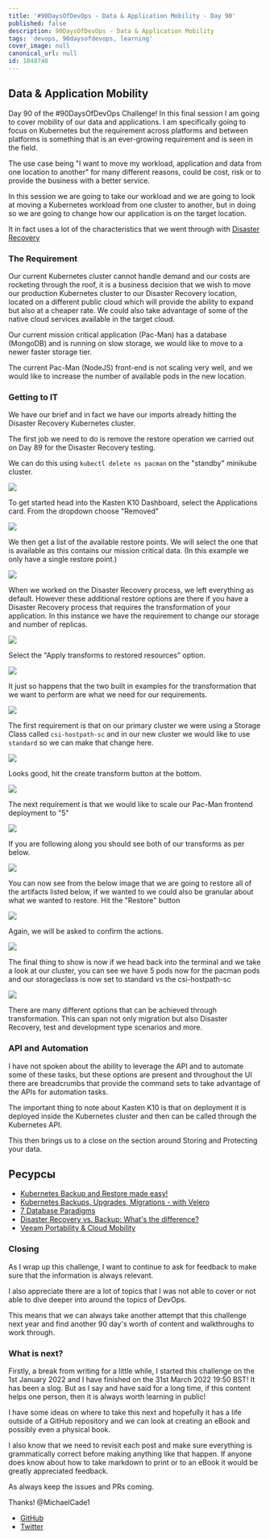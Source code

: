 ```yaml
---
title: '#90DaysOfDevOps - Data & Application Mobility - Day 90'
published: false
description: 90DaysOfDevOps - Data & Application Mobility
tags: 'devops, 90daysofdevops, learning'
cover_image: null
canonical_url: null
id: 1048748
---
```

## Data & Application Mobility

Day 90 of the #90DaysOfDevOps Challenge! In this final session I am going to cover mobility of our data and applications. I am specifically going to focus on Kubernetes but the requirement across platforms and between platforms is something that is an ever-growing requirement and is seen in the field. 

The use case being "I want to move my workload, application and data from one location to another" for many different reasons, could be cost, risk or to provide the business with a better service. 

In this session we are going to take our workload and we are going to look at moving a Kubernetes workload from one cluster to another, but in doing so we are going to change how our application is on the target location. 

It in fact uses a lot of the characteristics that we went through with [Disaster Recovery](../day89)

### **The Requirement**

Our current Kubernetes cluster cannot handle demand and our costs are rocketing through the roof, it is a business decision that we wish to move our production Kubernetes cluster to our Disaster Recovery location, located on a different public cloud which will provide the ability to expand but also at a cheaper rate. We could also take advantage of some of the native cloud services available in the target cloud. 

Our current mission critical application (Pac-Man) has a database (MongoDB) and is running on slow storage, we would like to move to a newer faster storage tier. 

The current Pac-Man (NodeJS) front-end is not scaling very well, and we would like to increase the number of available pods in the new location. 

### Getting to IT

We have our brief and in fact we have our imports already hitting the Disaster Recovery Kubernetes cluster. 

The first job we need to do is remove the restore operation we carried out on Day 89 for the Disaster Recovery testing. 

We can do this using `kubectl delete ns pacman` on the "standby" minikube cluster. 

![](../images/Day90_Data1.png?v1)

To get started head into the Kasten K10 Dashboard, select the Applications card. From the dropdown choose "Removed"

![](../images/Day90_Data2.png?v1)

We then get a list of the available restore points. We will select the one that is available as this contains our mission critical data. (In this example we only have a single restore point.)

![](../images/Day90_Data3.png?v1)

When we worked on the Disaster Recovery process, we left everything as default. However these additional restore options are there if you have a Disaster Recovery process that requires the transformation of your application. In this instance we have the requirement to change our storage and number of replicas. 

![](../images/Day90_Data4.png?v1)

Select the "Apply transforms to restored resources" option. 

![](../images/Day90_Data5.png?v1)

It just so happens that the two built in examples for the transformation that we want to perform are what we need for our requirements. 

![](../images/Day90_Data6.png?v1)

The first requirement is that on our primary cluster we were using a Storage Class called `csi-hostpath-sc` and in our new cluster we would like to use `standard` so we can make that change here. 

![](../images/Day90_Data7.png?v1)

Looks good, hit the create transform button at the bottom. 

![](../images/Day90_Data8.png?v1)

The next requirement is that we would like to scale our Pac-Man frontend deployment to "5"

![](../images/Day90_Data9.png?v1)

If you are following along you should see both of our transforms as per below. 

![](../images/Day90_Data10.png?v1)

You can now see from the below image that we are going to restore all of the artifacts listed below, if we wanted to we could also be granular about what we wanted to restore. Hit the "Restore" button

![](../images/Day90_Data11.png?v1)

Again, we will be asked to confirm the actions. 

![](../images/Day90_Data12.png?v1)

The final thing to show is now if we head back into the terminal and we take a look at our cluster, you can see we have 5 pods now for the pacman pods and our storageclass is now set to standard vs the csi-hostpath-sc 

![](../images/Day90_Data13.png?v1)

There are many different options that can be achieved through transformation. This can span not only migration but also Disaster Recovery, test and development type scenarios and more. 

### API and Automation 

I have not spoken about the ability to leverage the API and to automate some of these tasks, but these options are present and throughout the UI there are breadcrumbs that provide the command sets to take advantage of the APIs for automation tasks. 

The important thing to note about Kasten K10 is that on deployment it is deployed inside the Kubernetes cluster and then can be called through the Kubernetes API. 

This then brings us to a close on the section around Storing and Protecting your data. 

## Ресурсы 

- [Kubernetes Backup and Restore made easy!](https://www.youtube.com/watch?v=01qcYSck1c4&t=217s)
- [Kubernetes Backups, Upgrades, Migrations - with Velero](https://www.youtube.com/watch?v=zybLTQER0yY)
- [7 Database Paradigms](https://www.youtube.com/watch?v=W2Z7fbCLSTw&t=520s)
- [Disaster Recovery vs. Backup: What's the difference?](https://www.youtube.com/watch?v=07EHsPuKXc0)
- [Veeam Portability & Cloud Mobility](https://www.youtube.com/watch?v=hDBlTdzE6Us&t=3s)

### **Closing**

As I wrap up this challenge, I want to continue to ask for feedback to make sure that the information is always relevant. 

I also appreciate there are a lot of topics that I was not able to cover or not able to dive deeper into around the topics of DevOps. 

This means that we can always take another attempt that this challenge next year and find another 90 day's worth of content and walkthroughs to work through. 

### What is next? 

Firstly, a break from writing for a little while, I started this challenge on the 1st January 2022 and I have finished on the 31st March 2022 19:50 BST! It has been a slog. But as I say and have said for a long time, if this content helps one person, then it is always worth learning in public! 

I have some ideas on where to take this next and hopefully it has a life outside of a GitHub repository and we can look at creating an eBook and possibly even a physical book. 

I also know that we need to revisit each post and make sure everything is grammatically correct before making anything like that happen. If anyone does know about how to take markdown to print or to an eBook it would be greatly appreciated feedback. 

As always keep the issues and PRs coming. 

Thanks! 
@MichaelCade1
- [GitHub](https://github.com/MichaelCade)
- [Twitter](https://twitter.com/MichaelCade1)
